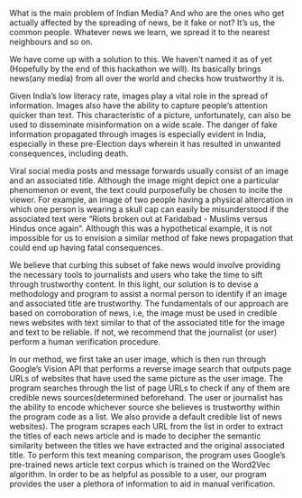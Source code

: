 What is the main problem of Indian Media? And who are the ones who get actually affected by the spreading of news, be it fake or not? It’s us, the common people. Whatever news we learn, we spread it to the nearest neighbours and so on.

We have come up with a solution to this. We haven’t named it as of yet (Hopefully by the end of this hackathon we will). Its basically brings news(any media) from all over the world and checks how trustworthy it is. 

Given India’s low literacy rate, images play a vital role in the spread of information. Images also have the ability to capture people’s attention quicker than text. This characteristic of a picture, unfortunately, can also be used to disseminate misinformation on a wide scale. The danger of fake information propagated through images is especially evident in India, especially in these pre-Election days wherein it has resulted in unwanted consequences, including death.

Viral social media posts and message forwards usually consist of an image and an associated title. Although the image might depict one a particular phenomenon or event, the text could purposefully be chosen to incite the viewer. For example, an image of two people having a physical altercation in which one person is wearing a skull cap can easily be misunderstood if the associated text were “Riots broken out at Faridabad - Muslims versus Hindus once again”. Although this was a hypothetical example, it is not impossible for us to envision a similar method of fake news propagation that could end up having fatal consequences.

We believe that curbing this subset of fake news would involve providing the necessary tools to journalists and users who take the time to sift through trustworthy content. In this light, our solution is to devise a methodology and program to assist a normal person to identify if an image and associated title are trustworthy. The fundamentals of our approach are based on corroboration of news, i.e, the image must be used in credible news websites with text similar to that of the associated title for the image and text to be reliable. If not, we recommend that the journalist (or user) perform a human verification procedure.

In our method, we first take an user image, which is then run through Google’s Vision API that performs a reverse image search that outputs page URLs of websites that have used the same picture as the user image.
The program searches through the list of page URLs to check if any of them are credible news sources(determined beforehand. The user or journalist has the ability to encode whichever source she believes is trustworthy within the program code as a list. We also provide a default credible list of news websites).
The program scrapes each URL from the list in order to extract the titles of each news article and is made to decipher the semantic similarity between the titles we have extracted and the original associated title. To perform this text meaning comparison, the program uses Google’s pre-trained news article text corpus which is trained on the Word2Vec algorithm.
In order to be as helpful as possible to a user, our program provides the user a plethora of information to aid in manual verification.




